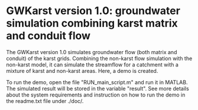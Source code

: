 # GWKarst version 1.0: groundwater simulation combining karst matrix and conduit flow
The GWKarst version 1.0 simulates groundwater flow (both matrix and conduit) of the karst grids. Combining the non-karst flow simulation with the non-karst model, it can simulate the streamflow for a catchment with a mixture of karst and non-karst areas. Here, a demo is created. 

To run the demo, open the file "RUN_main_script.m" and run it in MATLAB. The simulated result will be stored in the variable "result". See more details about the system requirements and instruction on how to run the demo in the readme.txt file under ./doc/.
